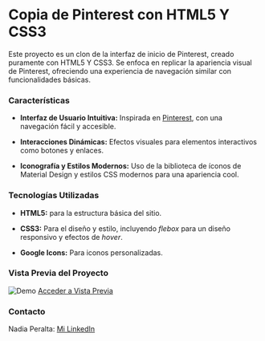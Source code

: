 # Copia de Pinterest con HTML5 Y CSS3

Este proyecto es un clon de la interfaz de inicio de Pinterest, creado puramente con HTML5 Y CSS3. Se enfoca en replicar la apariencia visual de Pinterest, ofreciendo una experiencia de navegación similar con funcionalidades básicas. 

### Características

- **Interfaz de Usuario Intuitiva:** Inspirada en [Pinterest](https://www.pinterest.es/), con una navegación fácil y accesible.

- **Interacciones Dinámicas:** Efectos visuales para elementos interactivos como botones y enlaces.

- **Iconografía y Estilos Modernos:** Uso de la biblioteca de íconos de Material Design y estilos CSS modernos para una apariencia cool.

### Tecnologías Utilizadas

- **HTML5:** para la estructura básica del sitio.

- **CSS3:** Para el diseño y estilo, incluyendo _flebox_ para un diseño responsivo y efectos de _hover_.

- **Google Icons:** Para iconos personalizadas.

### Vista Previa del Proyecto
![Demo](/imagenes/Vistaprevia.png)
[Acceder a Vista Previa](https://interfaz-de-pinterest-nine.vercel.app/)

### Contacto
Nadia Peralta: [Mi LinkedIn](www.linkedin.com/in/peralta-garcía-nadia-35abb4279)
